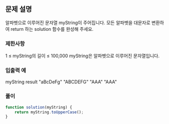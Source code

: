 ## 문제 설명

알파벳으로 이루어진 문자열 myString이 주어집니다. 모든 알파벳을 대문자로 변환하여 return 하는 solution 함수를 완성해 주세요.

### 제한사항

1 ≤ myString의 길이 ≤ 100,000
myString은 알파벳으로 이루어진 문자열입니다.

### 입출력 예

myString result
"aBcDeFg" "ABCDEFG"
"AAA" "AAA"

### 풀이

```javaScript
function solution(myString) {
    return myString.toUpperCase();
}
```
